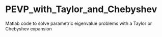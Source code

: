 # PEVP_with_Taylor_and_Chebyshev
Matlab code to solve parametric eigenvalue problems with a Taylor or Chebyshev expansion
